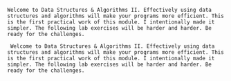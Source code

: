 `Welcome to Data Structures & Algorithms II. Effectively using data structures and algorithms will make your programs more efficient. This is the first practical work of this module. I intentionally made it simpler. The following lab exercises will be harder and harder. Be ready for the challenges.`



` Welcome to Data Structures & Algorithms II. Effectively using data structures and algorithms will make your programs more efficient. This is the first practical work of this module. I intentionally made it simpler. The following lab exercises will be harder and harder. Be ready for the challenges.`